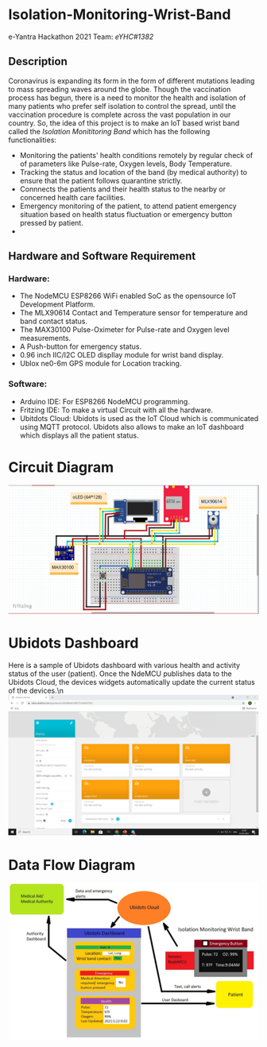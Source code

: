 # **Isolation-Monitoring-Wrist-Band**
e-Yantra Hackathon 2021 Team: *eYHC#1382*

## Description
Coronavirus is expanding its form in the form of different mutations leading to mass spreading waves around the globe. Though the vaccination process has begun, there is a need to monitor the health and isolation of many patients who prefer self isolation to control the spread, until the vaccination procedure is complete across the vast population in our country. So, the idea of this project is to make an IoT based wrist band called the *Isolation Monititoring Band* which has the following functionalities:
* Monitoring the patients' health conditions remotely by regular check of of parameters like Pulse-rate, Oxygen levels, Body Temperature.
* Tracking the status and location of the band (by medical authority) to ensure that the patient follows quarantine strictly.
* Connnects the patients and their health status to the nearby or concerned health care facilities.
* Emergency monitoring of the patient, to attend patient emergency situation based on health status fluctuation or emergency button pressed by patient.
* 
## Hardware and Software Requirement
### Hardware:
* The NodeMCU ESP8266 WiFi enabled SoC as the opensource IoT Development Platform.
* The MLX90614 Contact and Temperature sensor for temperature and band contact status.
* The MAX30100 Pulse-Oximeter for Pulse-rate and Oxygen level measurements.
* A Push-button for emergency status.
* 0.96 inch IIC/I2C OLED displlay module for wrist band display.
* Ublox ne0-6m GPS module for Location tracking.
### Software:
* Arduino IDE: For ESP8266 NodeMCU programming.
* Fritzing IDE: To make a virtual Circuit with all the hardware.
* Ubitdots Cloud: Ubidots is used as the IoT Cloud which is communicated using MQTT protocol. Ubidots also allows to make an IoT dashboard which displays all the patient status.

# Circuit Diagram
![Circuit Diagram](/Images/Circuit.png)

# Ubidots Dashboard
Here is a sample of Ubidots dashboard with various health and activity status of the user (patient). Once the NdeMCU publishes data to the Ubidots Cloud, the devices widgets automatically update the current status of the devices.\n
![Ubidots Dashboard](/Images/Dashboard.png)

# Data Flow Diagram
![Data Flow Diagram](/Images/Working.jpg)
